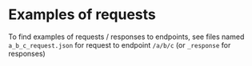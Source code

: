 # Examples of requests 

To find examples of requests / responses to endpoints, see files named `a_b_c_request.json` for request to endpoint `/a/b/c` (or `_response` for responses)